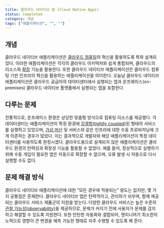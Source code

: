 ```yaml
---
title: 클라우드 네이티브 앱 (Cloud Native Apps)
status: Completed
category: 개념
tags: ["애플리케이션", "", ""]
---
```


## 개념

클라우드 네이티브 애플리케이션은 [클라우드 컴퓨팅](/ko/cloud-computing/)의 혁신을 활용하도록 특화 설계되었다. 
이러한 애플리케이션은 각각의 클라우드 아키텍처와 쉽게 통합되며, 클라우드의 리소스와 [확장](/scalability/) 기능을 활용한다. 
또한 클라우드 네이티브 애플리케이션은 클라우드 컴퓨팅 기반 인프라의 혁신을 활용하는 애플리케이션을 의미한다. 
오늘날 클라우드 네이티브 애플리케이션은 클라우드 공급자의 데이터센터에서 실행되는 앱과 
온프레미스(on-premises) 클라우드 네이티브 플랫폼에서 실행되는 앱을 포함한다.

## 다루는 문제

전통적으로, 온프레미스 환경은 상당한 맞춤형 방식으로 컴퓨팅 리소스를 제공했다. 
각 데이터센터는 애플리케이션이 특정 환경에 [강결합(tightly coupled)](/tightly-coupled-architectures/)된 형태의 서비스를 실행하고 있었으며, 
[가상 머신](/ko/virtual-machine/) 및 서비스와 같은 인프라에 대한 수동 프로비저닝에 크게 의존하는 경우가 많았다. 
이는 결과적으로 개발자와 해당 애플리케이션이 특정 데이터센터를 사용하도록 한정시켰다. 
클라우드용으로 설계되지 않은 애플리케이션은 클라우드 환경의 탄력성과 확장성 기능을 활용할 수 없었다. 
예를 들어, 정상적으로 실행하기 위해 수동 개입이 필요한 앱은 자동으로 확장할 수 없으며, 오류 발생 시 자동으로 다시 실행할 수도 없다.

## 문제 해결 방식

클라우드 네이티브 애플리케이션에 대한 "모든 경우에 적용되는" 왕도는 없지만, 몇 가지 공통점은 존재한다. 
클라우드 네이티브 앱은 탄력적이고, 관리하기 쉬우며, 함께 제공되는 클라우드 서비스 제품군의 지원을 받는다. 
다양한 클라우드 서비스는 높은 수준의 [관찰 가능성(observability)](/observability/)을 제공하므로, 
문제가 커지기 전에 사용자가 문제를 감지하고 해결할 수 있도록 지원한다. 
또한 탄탄한 자동화와 결합되어, 엔지니어가 최소한의 노력으로 영향이 큰 변경을 예측 가능한 형태로 자주 수행할 수 있도록 해 준다.

